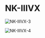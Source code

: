 # NK-IIIVX

![NK-IIIVX-3](https://user-images.githubusercontent.com/101123260/157068332-5e9a0085-ab15-4a73-9c05-e7a44aebd198.png)



![NK-IIIVX-4](https://user-images.githubusercontent.com/101123260/157068479-6255a43d-ec94-4217-b287-aa58af6a8497.png)
